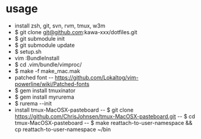 # usage
- install zsh, git, svn, rvm, tmux, w3m
- $ git clone git@github.com:kawa-xxx/dotfiles.git
- $ git submodule init
- $ git submodule update
- $ setup.sh
- vim :BundleInstall
- $ cd .vim/bundle/vimproc/
- $ make -f make_mac.mak
- patched font
-- https://github.com/Lokaltog/vim-powerline/wiki/Patched-fonts
- $ gem install tmuxinator
- $ gem install myrurema
- $ rurema --init
- install tmux-MacOSX-pasteboard
-- $ git clone https://github.com/ChrisJohnsen/tmux-MacOSX-pasteboard.git
-- $ cd tmux-MacOSX-pasteboard
-- $ make reattach-to-user-namespace && cp reattach-to-user-namespace ~/bin


